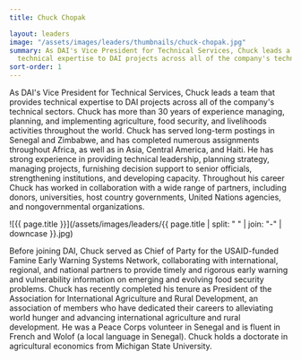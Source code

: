 ```yaml
---
title: Chuck Chopak

layout: leaders
image: "/assets/images/leaders/thumbnails/chuck-chopak.jpg"
summary: As DAI's Vice President for Technical Services, Chuck leads a team that provides
  technical expertise to DAI projects across all of the company's technical sectors.
sort-order: 1
---
```


As DAI's Vice President for Technical Services, Chuck leads a team that provides technical expertise to DAI projects across all of the company's technical sectors. Chuck has more than 30 years of experience managing, planning, and implementing agriculture, food security, and livelihoods activities throughout the world. Chuck has served long-term postings in Senegal and Zimbabwe, and has completed numerous assignments throughout Africa, as well as in Asia, Central America, and Haiti. He has strong experience in providing technical leadership, planning strategy, managing projects, furnishing decision support to senior officials, strengthening institutions, and developing capacity. Throughout his career Chuck has worked in collaboration with a wide range of partners, including donors, universities, host country governments, United Nations agencies, and nongovernmental organizations.

![{{ page.title }}](/assets/images/leaders/{{ page.title | split: " " | join: "-" | downcase }}.jpg)

Before joining DAI, Chuck served as Chief of Party for the USAID-funded Famine Early Warning Systems Network, collaborating with international, regional, and national partners to provide timely and rigorous early warning and vulnerability information on emerging and evolving food security problems. Chuck has recently completed his tenure as President of the Association for International Agriculture and Rural Development, an association of members who have dedicated their careers to alleviating world hunger and advancing international agriculture and rural development. He was a Peace Corps volunteer in Senegal and is fluent in French and Wolof (a local language in Senegal). Chuck holds a doctorate in agricultural economics from Michigan State University.
